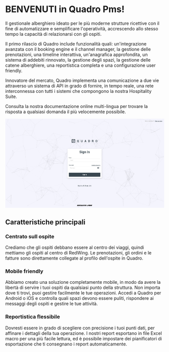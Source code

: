 # BENVENUTI in Quadro Pms!

Il gestionale alberghiero ideato per le più moderne strutture ricettive con il fine di automatizzare e semplificare l'operatività, accrescendo allo stesso tempo la capacità di relazionarsi con gli ospiti.

Il primo rilascio di Quadro include funzionalità quali: un'integrazione avanzata con il booking engine e il channel manager, la gestione delle prenotazioni, una timeline interattiva, un'anagrafica approfondita, un sistema di addebiti rinnovato, la gestione degli spazi, la gestione delle catene alberghiere, una reportistica completa e una configurazione user friendly.

Innovatore del mercato, Quadro implementa una comunicazione a due vie attraverso un sistema di API in grado di fornire, in tempo reale, una rete interconnessa con tutti i sistemi che compongono la nostra Hospitality Suite.

Consulta la nostra documentazione online multi-lingua per trovare la risposta a qualsiasi domanda il più velocemente possibile.

![Login](assets/img/loginQuadro.png#img)

## Caratteristiche principali

### Centrato sull ospite

Crediamo che gli ospiti debbano essere al centro dei viaggi, quindi mettiamo gli ospiti al centro di RedWing. Le prenotazioni, gli ordini e le fatture sono direttamente collegate al profilo dell'ospite in Quadro.

### Mobile friendly

Abbiamo creato una soluzione completamente mobile, in modo da avere la libertà di servire i tuoi ospiti da qualsiasi punto della struttura. Non importa dove ti trovi, puoi gestire facilmente le tue operazioni. Accedi a Quadro per Android o iOS e controlla quali spazi devono essere puliti, rispondere ai messaggi degli ospiti e gestire le tue attività.

### Reportistica flessibile

Dovresti essere in grado di scegliere con precisione i tuoi punti dati, per affinare i dettagli della tua operazione. I nostri report esportano in file Excel macro per una più facile lettura, ed è possibile impostare dei pianificatori di esportazione che ti consegnano i report automaticamente.